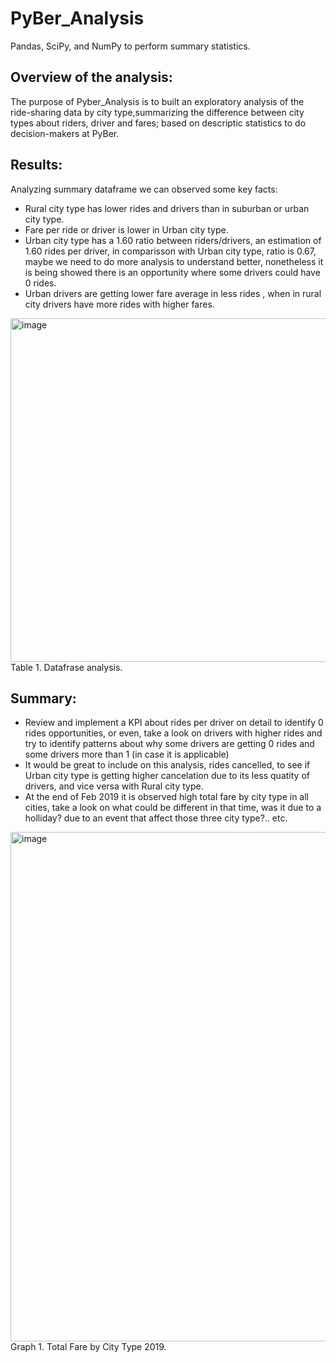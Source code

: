 # PyBer_Analysis
Pandas, SciPy, and NumPy to perform summary statistics.

## Overview of the analysis:

The purpose of Pyber_Analysis is to built an exploratory analysis of the ride-sharing data by city type,summarizing the difference between city types about riders, driver and fares; based on descriptic statistics to do decision-makers at PyBer.

## Results:

Analyzing summary dataframe we can observed some key facts:
- Rural city type has lower rides and drivers than in suburban or urban city type. 
- Fare per ride or driver is lower in Urban city type. 
- Urban city type has a 1.60 ratio between riders/drivers, an estimation of 1.60 rides per driver, in comparisson with Urban city type, ratio is 0.67, maybe we need to do more analysis to understand better, nonetheless it is being showed there is an opportunity where some drivers could have 0 rides. 
- Urban drivers are getting lower fare average in less rides , when in rural city drivers have more rides with higher fares. 

<img width="550" alt="image" src="https://user-images.githubusercontent.com/96214761/153546561-5e4026c6-f55c-4b62-91fd-b827d4d0e8b2.png">
Table 1. Datafrase analysis.

## Summary:

- Review and implement a KPI about rides per driver on detail to identify 0 rides opportunities, or even, take a look on drivers with higher rides and try to identify patterns about why some drivers are getting 0 rides and some drivers more than 1 (in case it is applicable)
- It would be great to include on this analysis, rides cancelled, to see if Urban city type is getting higher cancelation due to its less quatity of drivers, and vice versa with Rural city type. 
- At the end of Feb 2019 it is observed high total fare by city type in all cities, take a look on what could be different in that time, was it due to a holliday? due to an event that affect those three city type?.. etc. 

<img width="815" alt="image" src="https://user-images.githubusercontent.com/96214761/153762984-7c556ecd-9478-412e-b771-5e0e3bb3442d.png">
Graph 1. Total Fare by City Type 2019.
